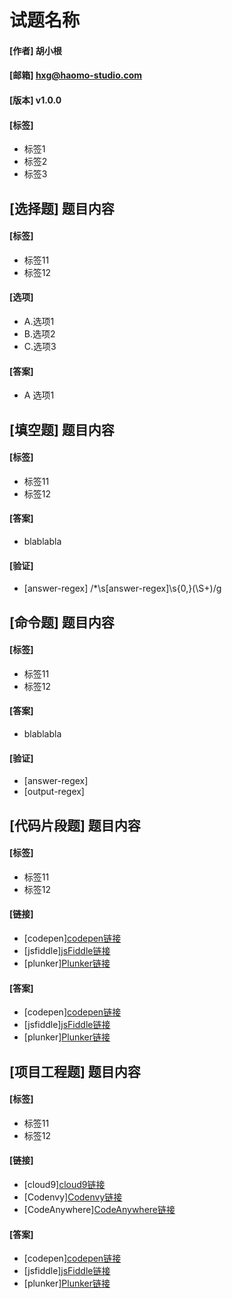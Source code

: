 # 试题名称
#### [作者] 胡小根
#### [邮箱] hxg@haomo-studio.com
#### [版本] v1.0.0
#### [标签] 
* 标签1
* 标签2
* 标签3

## [选择题] 题目内容
#### [标签] 
* 标签11
* 标签12

#### [选项]
* A.选项1
* B.选项2
* C.选项3

#### [答案]
* A 选项1

## [填空题] 题目内容
#### [标签] 
* 标签11
* 标签12

#### [答案]
* blablabla

#### [验证]
* [answer-regex] /\*\s\[answer-regex\]\s{0,}(\S+)/g

## [命令题] 题目内容
#### [标签] 
* 标签11
* 标签12

#### [答案]
* blablabla

#### [验证]
* [answer-regex]
* [output-regex]

## [代码片段题] 题目内容
#### [标签] 
* 标签11
* 标签12

#### [链接]
* [codepen][codepen链接](http://codepen.io/iliadraznin/pen/JcqbE)
* [jsfiddle][jsFiddle链接](https://jsfiddle.net/)
* [plunker][Plunker链接](http://plnkr.co/edit/tg25kr)

#### [答案]
* [codepen][codepen链接](http://codepen.io/iliadraznin/pen/JcqbE)
* [jsfiddle][jsFiddle链接](https://jsfiddle.net/)
* [plunker][Plunker链接](http://plnkr.co/edit/tg25kr)


## [项目工程题] 题目内容
#### [标签] 
* 标签11
* 标签12

#### [链接]
* [cloud9][cloud9链接](http://xxx)
* [Codenvy][Codenvy链接](http://xxx)
* [CodeAnywhere][CodeAnywhere链接](http://xxx)

#### [答案]
* [codepen][codepen链接](http://xxx)
* [jsfiddle][jsFiddle链接](http://xxx)
* [plunker][Plunker链接](http://xxx)
